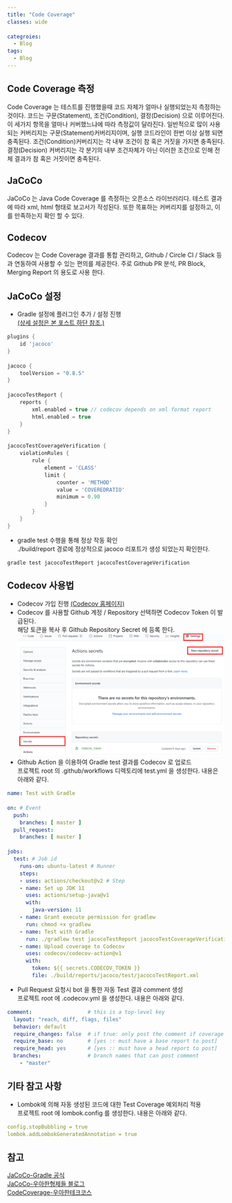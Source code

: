 ```yaml
---
title: "Code Coverage"
classes: wide

categroies:
  - Blog
tags:
  - Blog
---
```


## Code Coverage 측정
Code Coverage 는 테스트를 진행했을때 코드 자체가 얼마나 실행되었는지 측정하는 것이다.
코드는 구문(Statement), 조건(Condition), 결정(Decision) 으로 이루어진다. 이 세가지 항목을 얼마나 커버했느냐에 따라 측정값이 달라진다. 일반적으로 많이 사용되는 커버리지는 구문(Statement)커버리지이며, 실행 코드라인이 한번 이상 실행 되면 충족된다. 조건(Condition)커버리지는 각 내부 조건이 참 혹은 거짓을 가지면 충족된다. 결정(Decision) 커버리지는 각 분기의 내부 조건자체가 아닌 이러한 조건으로 인해 전체 결과가 참 혹은 거짓이면 충족된다. 

## JaCoCo
JaCoCo 는 Java Code Coverage 를 측정하는 오픈소스 라이브러리다. 테스트 결과에 따라 xml, html 형태로 보고서가 작성된다. 또한 목표하는 커버리지를 설정하고, 이를 만족하는지 확인 할 수 있다.

## Codecov
Codecov 는 Code Coverage 결과를 통합 관리하고, Github / Circle CI / Slack 등과 연동하여 사용할 수 있는 편의를 제공한다. 주로 Github PR 분석, PR Block, Merging Report 의 용도로 사용 한다. 

## JaCoCo 설정
*  Gradle 설정에 플러그인 추가 / 설정 진행  
[(상세 설정은 본 포스트 하단 참조.)](#참고)  

```groovy
plugins {
    id 'jacoco'
}

jacoco {
    toolVersion = "0.8.5"
}

jacocoTestReport {
    reports {
        xml.enabled = true // codecov depends on xml format report
        html.enabled = true
    }
}

jacocoTestCoverageVerification {
    violationRules {
        rule {
            element = 'CLASS'
            limit {
                counter = 'METHOD'
                value = 'COVEREDRATIO'
                minimum = 0.90
            }
        }
    }
}
```
* gradle test 수행을 통해 정상 작동 확인  
 ./build/report 경로에 정상적으로 jacoco 리포트가 생성 되었는지 확인한다.
```shell script 
gradle test jacocoTestReport jacocoTestCoverageVerification
```

## Codecov 사용법
* Codecov 가입 진행 [(Codecov 홈페이지)](https://about.codecov.io/)
* Codecov 를 사용할 Github 계정 / Repository 선택하면 Codecov Token 이 발급된다.  
 해당 토큰을 복사 후 Github Repository Secret 에 등록 한다.  
![createCodecovSecretToGithub](../assets/images/posts/createCodecovSecretToGithub.PNG)
* Github Action 을 이용하여 Gradle test 결과를 Codecov 로 업로드  
프로젝트 root 의 .github/workflows 디렉토리에 test.yml 을 생성한다. 내용은 아래와 같다.  

```yml
name: Test with Gradle

on: # Event
  push:
    branches: [ master ] 
  pull_request:
    branches: [ master ]

jobs: 
  test: # Job id
    runs-on: ubuntu-latest # Runner
    steps:
    - uses: actions/checkout@v2 # Step
    - name: Set up JDK 11 
      uses: actions/setup-java@v1
      with:
        java-version: 11 
    - name: Grant execute permission for gradlew
      run: chmod +x gradlew
    - name: Test with Gradle
      run: ./gradlew test jacocoTestReport jacocoTestCoverageVerification
    - name: Upload coverage to Codecov
      uses: codecov/codecov-action@v1
      with:
        token: ${{ secrets.CODECOV_TOKEN }}
        file: ./build/reports/jacoco/test/jacocoTestReport.xml

```
* Pull Request 요청시 bot 을 통한 자동 Test 결과 comment 생성  
프로젝트 root 에 .codecov.yml 을 생성한다. 내용은 아래와 같다.  

```yml
comment:                  # this is a top-level key
  layout: "reach, diff, flags, files"
  behavior: default
  require_changes: false  # if true: only post the comment if coverage changes
  require_base: no        # [yes :: must have a base report to post]
  require_head: yes       # [yes :: must have a head report to post]
  branches:               # branch names that can post comment
    - "master"
```


## 기타 참고 사항
* Lombok에 의해 자동 생성된 코드에 대한 Test Coverage 예외처리 적용  
프로젝트 root 에 lombok.config 를 생성한다. 내용은 아래와 같다.  

```yml
config.stopBubbling = true
lombok.addLombokGeneratedAnnotation = true
```




## 참고
[JaCoCo-Gradle 공식](https://docs.gradle.org/current/userguide/jacoco_plugin.html)  
[JaCoCo-우아한형제들 블로그](https://woowabros.github.io/experience/2020/02/02/jacoco-config-on-gradle-project.html)  
[CodeCoverage-우아한테크코스](https://woowacourse.github.io/javable/post/2020-10-24-code-coverage/)
